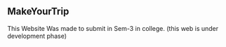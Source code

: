 ## MakeYourTrip

This Website Was made to submit in Sem-3 in college.
(this web is under development phase)